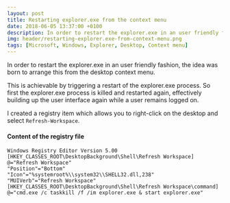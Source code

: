 ```yaml
---
layout: post
title: Restarting explorer.exe from the context menu
date: 2018-06-05 13:37:00 +0100
description: In order to restart the explorer.exe in an user friendly fashion, the idea was born to arrange this from the desktop context menu.
img: header/restarting-explorer.exe-from-context-menu.png
tags: [Microsoft, Windows, Explorer, Desktop, Context menu]
---
```

In order to restart the explorer.exe in an user friendly fashion, the idea was born to arrange this from the desktop context menu.

This is achievable by triggering a restart of the explorer.exe process. So first the explorer.exe process is killed and restarted again, effectively building up the user interface again while a user remains logged on.

I created a registry item which allows you to right-click on the desktop and select ```Refresh-Workspace```.

#### Content of the registry file

```
Windows Registry Editor Version 5.00
[HKEY_CLASSES_ROOT\DesktopBackground\Shell\Refresh Workspace]
@="Refresh Workspace"
"Position"="Bottom"
"Icon"="%systemroot%\\system32\\SHELL32.dll,238"
"MUIVerb"="Refresh Workspace"
[HKEY_CLASSES_ROOT\DesktopBackground\Shell\Refresh Workspace\command]
@="cmd.exe /c taskkill /f /im explorer.exe & start explorer.exe"
```